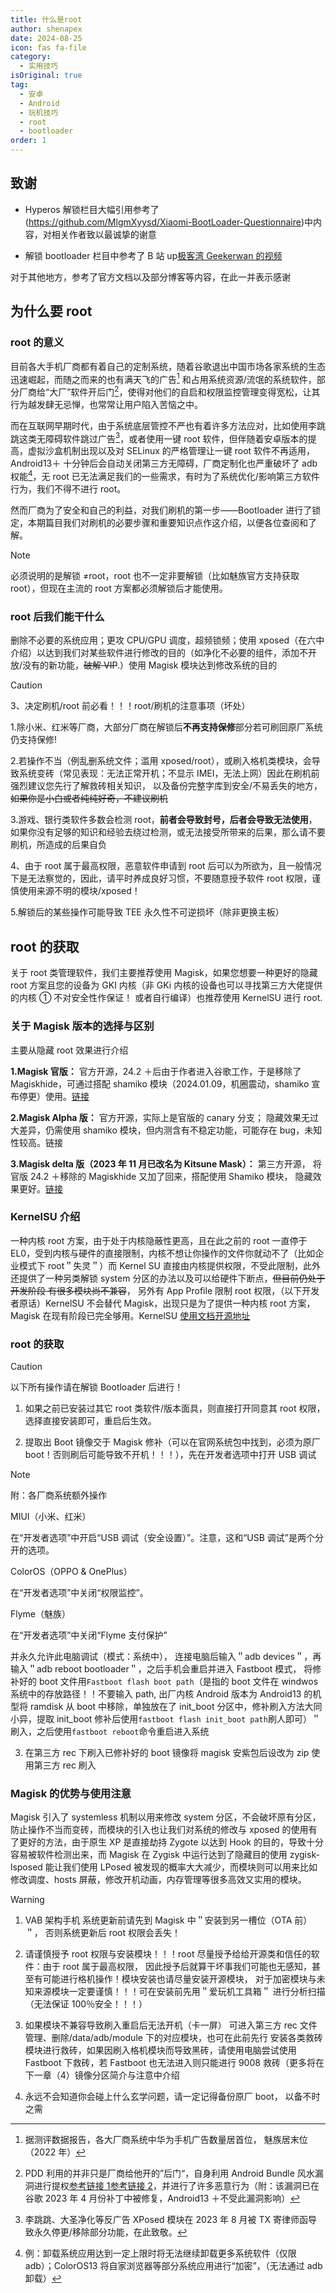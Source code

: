 ```yaml
---
title: 什么是root
author: shenapex
date: 2024-08-25
icon: fas fa-file
category:
  - 实用技巧
isOriginal: true
tag:
  - 安卓
  - Android
  - 玩机技巧
  - root
  - bootloader
order: 1
---
```


## 致谢

- Hyperos 解锁栏目大幅引用参考了(https://github.com/MlgmXyysd/Xiaomi-BootLoader-Questionnaire)中内容，对相关作者致以最诚挚的谢意

- 解锁 bootloader 栏目中参考了 B 站 up[极客湾 Geekerwan 的视频](https://www.bilibili.com/video/BV1BY4y1H7Mc)

对于其他地方，参考了官方文档以及部分博客等内容，在此一并表示感谢

## 为什么要 root

### root 的意义

目前各大手机厂商都有着自己的定制系统，随着谷歌退出中国市场各家系统的生态迅速崛起，而随之而来的也有满天飞的广告[^1] 和占用系统资源/流氓的系统软件，部分厂商给“大厂”软件开后门[^2]，使得对他们的自启和权限监控管理变得宽松，让其行为越发肆无忌惮，也常常让用户陷入苦恼之中。

而在互联网早期时代，由于系统底层管控不严也有着许多方法应对，比如使用李跳跳这类无障碍软件跳过广告[^3]，或者使用一键 root 软件，但伴随着安卓版本的提高，虚拟沙盒机制出现以及对 SELinux 的严格管理让一键 root 软件不再适用，Android13＋ 十分钟后会自动关闭第三方无障碍，厂商定制化也严重破坏了 adb 权能[^4]，无 root 已无法满足我们的一些需求，有时为了系统优化/影响第三方软件行为，我们不得不进行 root。

然而厂商为了安全和自己的利益，对我们刷机的第一步——Bootloader 进行了锁定，本期篇目我们对刷机的必要步骤和重要知识点作这介绍，以便各位查阅和了解。

> [!note]
> 必须说明的是解锁 ≠root，root 也不一定非要解锁（比如魅族官方支持获取 root），但现在主流的 root 方案都必须解锁后才能使用。

### root 后我们能干什么

删除不必要的系统应用；更攻 CPU/GPU 调度，超频锁频；使用 xposed（在六中介绍）以达到我们对某些软件进行修改的目的（如净化不必要的组件，添加不开放/没有的新功能，~~破解 VIP~~.）使用 Magisk 模块达到修改系统的目的

> [!caution]
> 3、决定刷机/root 前必看！！！root/刷机的注意事项（坏处）
>
> 1.除小米、红米等厂商，大部分厂商在解锁后**不再支持保修**部分若可刷回原厂系统仍支持保修!
>
> 2.若操作不当（例乱删系统文件；滥用 xposed/root），或刷入格机类模块，会导致系统变砖（常见表现：无法正常开机；不显示 IMEI，无法上网）因此在刷机前强烈建议您先行了解救砖相关知识， 以及备份完整字库到安全/不易丢失的地方，~~如果你是小白或者纯纯好奇，不建议刷机~~
>
> 3.游戏、银行类软件多数会检测 root，**前者会导致封号，后者会导致无法使用**，如果你没有足够的知识和经验去绕过检测，或无法接受所带来的后果，那么请不要刷机，所造成的后果自负
>
> 4、由于 root 属于最高权限，恶意软件申请到 root 后可以为所欲为，且一般情况下是无法察觉的，因此，请平时养成良好习惯，不要随意授予软件 root 权限，谨慎使用来源不明的模块/xposed！
>
> 5.解锁后的某些操作可能导致 TEE 永久性不可逆损坏（除非更换主板）

## root 的获取

关于 root 类管理软件，我们主要推荐使用 Magisk，如果您想要一种更好的隐藏 root 方案且您的设备为 GKI 内核（非 GKi 内核的设备也可以寻找第三方大佬提供的内核 ① 不对安全性作保证！ 或者自行编译）也推荐使用 KernelSU 进行 root.

### 关于 Magisk 版本的选择与区别

主要从隐藏 root 效果进行介绍

**1.Magisk 官版：** 官方开源，24.2 ＋后由于作者进入谷歌工作，于是移除了 Magiskhide，可通过搭配 shamiko 模块（2024.01.09，机圈震动，shamiko 宣布停更）使用。[链接](https://github.com/topjohnwu/Magisk/releases)

**2.Magisk Alpha 版：** 官方开源，实际上是官版的 canary 分支； 隐藏效果无过大差异，仍需使用 shamiko 模块，但内测含有不稳定功能，可能存在 bug，未知性较高。链接

**3.Magisk delta 版（2023 年 11 月已改名为 Kitsune Mask）：** 第三方开源， 将官版 24.2 ＋移除的 Magiskhide 又加了回来，搭配使用 Shamiko 模块， 隐藏效果更好。[链接](https://github.com/HuskyDG/magisk-files/releases)

### KernelSU 介绍

一种内核 root 方案，由于处于内核隐蔽性更高，且在此之前的 root 一直停于 EL0，受到内核与硬件的直接限制，内核不想让你操作的文件你就动不了（比如企业模式下 root＂失灵＂）而 Kernel SU 直接由内核提供权限，不受此限制，此外还提供了一种另类解锁 system 分区的办法以及可以给硬件下断点，~~但目前仍处于开发阶段 有很多模块尚不兼容~~， 另外有 App Profile 限制 root 权限，（以下开发者原话）KernelSU 不会替代 Magisk，出现只是为了提供一种内核 root 方案， Magisk 在现有阶段已完全够用。KernelSU [使用文档](https://kernelsu.org/zh_CN/)[开源地址](https://github.com/tiann/KernelSU)

### root 的获取

> [!caution]
> 以下所有操作请在解锁 Bootloader 后进行！

1. 如果之前已安装过其它 root 类软件/版本面具，则直接打开同意其 root 权限，选择直接安装即可，重启后生效。

2. 提取出 Boot 镜像交于 Magisk 修补（可以在官网系统包中找到，必须为原厂 boot！否则刷后可能导致不开机！！！），先在开发者选项中打开 USB 调试

> [!note]
> 附：各厂商系统额外操作
>
> MIUI（小米、红米）
>
> 在“开发者选项”中开启“USB 调试（安全设置）”。注意，这和“USB 调试”是两个分开的选项。
>
> ColorOS（OPPO & OnePlus）
>
> 在“开发者选项”中关闭“权限监控”。
>
> Flyme（魅族）
>
> 在“开发者选项”中关闭“Flyme 支付保护”

并永久允许此电脑调试（模式：系统中）， 连接电脑后输入＂adb devices＂，再输入＂adb reboot bootloader＂，之后手机会重启并进入 Fastboot 模式， 将修补好的 boot 文件用`Fastboot flash boot path`（是指的 boot 文件在 windwos 系统中的存放路径！！不要输入 path, 出厂内核 Android 版本为 Android13 的机型将 ramdisk 从 boot 中移除，单独放在了 init_boot 分区中，修补刷入方法大同小异，提取 init_boot 修补后使用`fastboot flash init_boot path`刷人即可）＂刷入，之后使用`fastboot reboot`命令重启进入系统

3. 在第三方 rec 下刷入已修补好的 boot 镜像将 magisk 安紫包后设改为 zip 使用第三方 rec 刷入

### Magisk 的优势与使用注意

Magisk 引入了 systemless 机制以用来修改 system 分区，不会破坏原有分区， 防止操作不当而变砖，而模块的引入也让我们对系统的修改与 xposed 的使用有了更好的方法，由于原生 XP 是直接劫持 Zygote 以达到 Hook 的目的，导致十分容易被软件检测出来，而 Magisk 在 Zygisk 中运行达到了隐藏目的使用 zygisk-lsposed 能让我们使用 LPosed 被发现的概率大大减少，而模块则可以用来比如修改调度、hosts 屏蔽，修改开机动画，内存管理等很多高效又实用的模块。

> [!warning]
>
> 1. VAB 架构手机 系统更新前请先到 Magisk 中＂安装到另一槽位（OTA 前）＂， 否则系统更新后 root 权限会丢失！
>
> 2. 请谨慎授予 root 权限与安装模块！！！root 尽量授予给给开源类和信任的软件：由于 root 属于最高权限， 因此授予后就算干坏事我们可能也无感知，甚至有可能进行格机操作！模块安装也请尽量安装开源模块， 对于加密模块与未知来源模块一定要谨慎！！！可在安装前先用＂爱玩机工具箱＂ 进行分析扫描（无法保证 100％安全！！！）
>
> 3. 如果模块不兼容导致刷入重启后无法开机（卡一屏） 可进入第三方 rec 文件管理、删除/data/adb/module 下的对应模块，也可在此前先行 安装各类救砖模块进行救砖，如果因刷入格机模块而导致黑砖，请使用电脑尝试使用 Fastboot 下救砖，若 Fastboot 也无法进入则只能进行 9008 救砖（更多将在下一章（4）镜像分区简介与注意中介绍
>
> 4. 永远不会知道你会碰上什么玄学问题，请一定记得备份原厂 boot， 以备不时之需

[^1]: 据测评数据报告，各大厂商系统中华为手机广告数量居首位， 魅族居末位（2022 年）
[^2]: PDD 利用的并非只是厂商给他开的”后门“，自身利用 Android Bundle 风水漏洞进行提权[参考链接 1](https://mp.weixin.qq.com/s/P_EYQxOEupqdU0BJMRqWsw)[参考链接 2](https://mp.weixin.qq.com/s/P_EYQxOEupqdU0BJMRqWsw)，并进行了许多恶意行为（附：该漏洞已在谷歌 2023 年 4 月份补丁中被修复，Android13 ＋不受此漏洞影响）
[^3]: 李跳跳、大圣净化等反广告 XPosed 模块在 2023 年 8 月被 TX 寄律师函导致永久停更/移除部分功能，在此致敬。
[^4]: 例：卸载系统应用达到一定上限时将无法继续卸载更多系统软件（仅限 adb）；ColorOS13 将自家浏览器等部分系统应用进行“加密”，（无法通过 adb 卸载）
